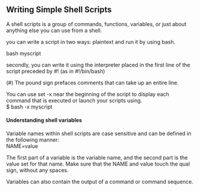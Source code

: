 ## Writing Simple Shell Scripts
A shell scripts is a group of commands, functions, variables, or just about anything else you can use from a shell.

you can write a script in two ways: 
plaintext and run it by using bash.

bash myscript

secondly, you can write it using the interpreter placed in the first line of the script preceded by #! (as in #!/bin/bash)

(#) The pound sign prefaces comments that can take up an entire line.

You can use set -x near the beginning of the script to display each command that is executed or launch your scripts using.\
$ bash -x myscript

#### Understanding shell variables
Variable names within shell scripts are case sensitive and can be defined in the following manner:\
NAME=value

The first part of a variable is the variable name, and the second part is the value set for that name. Make sure that the NAME and value touch the qual sign, without any spaces.

Variables can also contain the output of a command or command sequence.